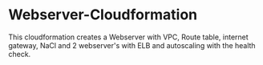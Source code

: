 # Webserver-Cloudformation
This cloudformation creates a Webserver with VPC, Route table, internet gateway, NaCl and 2 webserver's with ELB and autoscaling with the health check.
